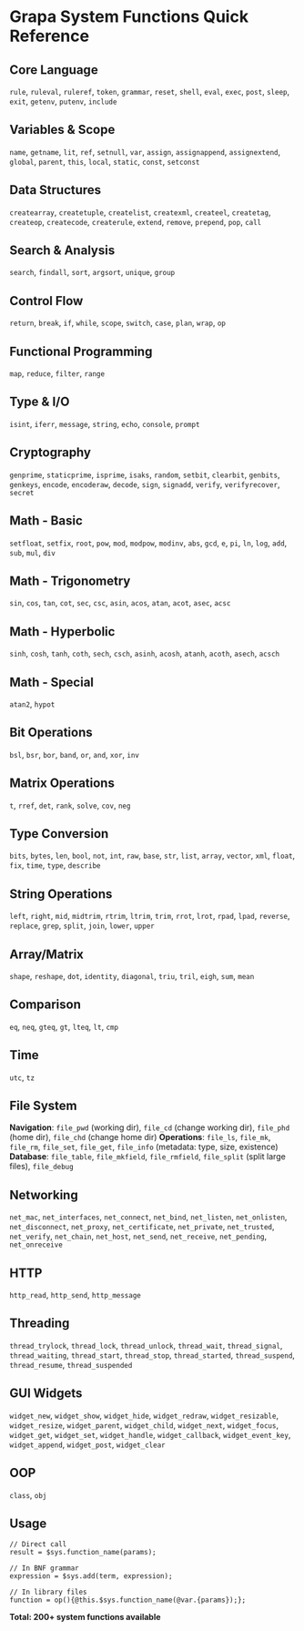 # Grapa System Functions Quick Reference

## Core Language
`rule`, `ruleval`, `ruleref`, `token`, `grammar`, `reset`, `shell`, `eval`, `exec`, `post`, `sleep`, `exit`, `getenv`, `putenv`, `include`

## Variables & Scope
`name`, `getname`, `lit`, `ref`, `setnull`, `var`, `assign`, `assignappend`, `assignextend`, `global`, `parent`, `this`, `local`, `static`, `const`, `setconst`

## Data Structures
`createarray`, `createtuple`, `createlist`, `createxml`, `createel`, `createtag`, `createop`, `createcode`, `createrule`, `extend`, `remove`, `prepend`, `pop`, `call`

## Search & Analysis
`search`, `findall`, `sort`, `argsort`, `unique`, `group`

## Control Flow
`return`, `break`, `if`, `while`, `scope`, `switch`, `case`, `plan`, `wrap`, `op`

## Functional Programming
`map`, `reduce`, `filter`, `range`

## Type & I/O
`isint`, `iferr`, `message`, `string`, `echo`, `console`, `prompt`

## Cryptography
`genprime`, `staticprime`, `isprime`, `isaks`, `random`, `setbit`, `clearbit`, `genbits`, `genkeys`, `encode`, `encoderaw`, `decode`, `sign`, `signadd`, `verify`, `verifyrecover`, `secret`

## Math - Basic
`setfloat`, `setfix`, `root`, `pow`, `mod`, `modpow`, `modinv`, `abs`, `gcd`, `e`, `pi`, `ln`, `log`, `add`, `sub`, `mul`, `div`

## Math - Trigonometry
`sin`, `cos`, `tan`, `cot`, `sec`, `csc`, `asin`, `acos`, `atan`, `acot`, `asec`, `acsc`

## Math - Hyperbolic
`sinh`, `cosh`, `tanh`, `coth`, `sech`, `csch`, `asinh`, `acosh`, `atanh`, `acoth`, `asech`, `acsch`

## Math - Special
`atan2`, `hypot`

## Bit Operations
`bsl`, `bsr`, `bor`, `band`, `or`, `and`, `xor`, `inv`

## Matrix Operations
`t`, `rref`, `det`, `rank`, `solve`, `cov`, `neg`

## Type Conversion
`bits`, `bytes`, `len`, `bool`, `not`, `int`, `raw`, `base`, `str`, `list`, `array`, `vector`, `xml`, `float`, `fix`, `time`, `type`, `describe`

## String Operations
`left`, `right`, `mid`, `midtrim`, `rtrim`, `ltrim`, `trim`, `rrot`, `lrot`, `rpad`, `lpad`, `reverse`, `replace`, `grep`, `split`, `join`, `lower`, `upper`

## Array/Matrix
`shape`, `reshape`, `dot`, `identity`, `diagonal`, `triu`, `tril`, `eigh`, `sum`, `mean`

## Comparison
`eq`, `neq`, `gteq`, `gt`, `lteq`, `lt`, `cmp`

## Time
`utc`, `tz`

## File System
**Navigation**: `file_pwd` (working dir), `file_cd` (change working dir), `file_phd` (home dir), `file_chd` (change home dir)
**Operations**: `file_ls`, `file_mk`, `file_rm`, `file_set`, `file_get`, `file_info` (metadata: type, size, existence)
**Database**: `file_table`, `file_mkfield`, `file_rmfield`, `file_split` (split large files), `file_debug`

## Networking
`net_mac`, `net_interfaces`, `net_connect`, `net_bind`, `net_listen`, `net_onlisten`, `net_disconnect`, `net_proxy`, `net_certificate`, `net_private`, `net_trusted`, `net_verify`, `net_chain`, `net_host`, `net_send`, `net_receive`, `net_pending`, `net_onreceive`

## HTTP
`http_read`, `http_send`, `http_message`

## Threading
`thread_trylock`, `thread_lock`, `thread_unlock`, `thread_wait`, `thread_signal`, `thread_waiting`, `thread_start`, `thread_stop`, `thread_started`, `thread_suspend`, `thread_resume`, `thread_suspended`

## GUI Widgets
`widget_new`, `widget_show`, `widget_hide`, `widget_redraw`, `widget_resizable`, `widget_resize`, `widget_parent`, `widget_child`, `widget_next`, `widget_focus`, `widget_get`, `widget_set`, `widget_handle`, `widget_callback`, `widget_event_key`, `widget_append`, `widget_post`, `widget_clear`

## OOP
`class`, `obj`

## Usage
```grapa
// Direct call
result = $sys.function_name(params);

// In BNF grammar
expression = $sys.add(term, expression);

// In library files
function = op(){@this.$sys.function_name(@var.{params});};
```

**Total: 200+ system functions available** 